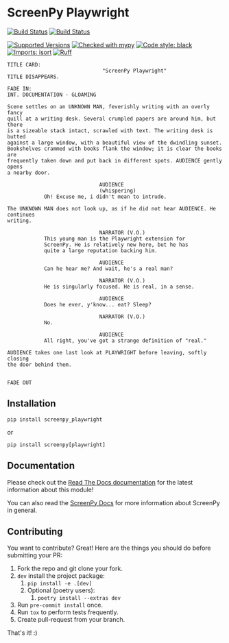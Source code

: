 ScreenPy Playwright
===================

[![Build Status](../../actions/workflows/tests.yml/badge.svg)](../../actions/workflows/tests.yml)
[![Build Status](../../actions/workflows/lint.yml/badge.svg)](../../actions/workflows/lint.yml)

[![Supported Versions](https://img.shields.io/pypi/pyversions/screenpy_playwright.svg)](https://pypi.org/project/screenpy_playwright)
[![Checked with mypy](http://www.mypy-lang.org/static/mypy_badge.svg)](http://mypy-lang.org/)
[![Code style: black](https://img.shields.io/badge/code%20style-black-000000.svg)](https://github.com/psf/black)
[![Imports: isort](https://img.shields.io/badge/%20imports-isort-%231674b1?style=flat&labelColor=ef8336)](https://pycqa.github.io/isort/)
[![Ruff](https://img.shields.io/endpoint?url=https://raw.githubusercontent.com/astral-sh/ruff/main/assets/badge/v2.json)](https://github.com/astral-sh/ruff)

```
TITLE CARD:
                               "ScreenPy Playwright"
TITLE DISAPPEARS.
                                                                      FADE IN:
INT. DOCUMENTATION - GLOAMING

Scene settles on an UNKNOWN MAN, feverishly writing with an overly fancy
quill at a writing desk. Several crumpled papers are around him, but there
is a sizeable stack intact, scrawled with text. The writing desk is butted
against a large window, with a beautiful view of the dwindling sunset.
Bookshelves crammed with books flank the window; it is clear the books are
frequently taken down and put back in different spots. AUDIENCE gently opens
a nearby door.

                              AUDIENCE
                              (whispering)
            Oh! Excuse me, i didn't mean to intrude.

The UNKNOWN MAN does not look up, as if he did not hear AUDIENCE. He continues
writing.

                              NARRATOR (V.O.)
            This young man is the Playwright extension for
            ScreenPy. He is relatively new here, but he has
            quite a large reputation backing him.

                              AUDIENCE
            Can he hear me? And wait, he's a real man?

                              NARRATOR (V.O.)
            He is singularly focused. He is real, in a sense.

                              AUDIENCE
            Does he ever, y'know... eat? Sleep?

                              NARRATOR (V.O.)
            No.

                              AUDIENCE
            All right, you've got a strange definition of "real."

AUDIENCE takes one last look at PLAYWRIGHT before leaving, softly closing
the door behind them.

                                                                      FADE OUT
```


Installation
------------
    pip install screenpy_playwright

or

    pip install screenpy[playwright]


Documentation
-------------
Please check out the [Read The Docs documentation](https://screenpy-playwright-docs.readthedocs.io/en/latest/) for the latest information about this module!

You can also read the [ScreenPy Docs](https://screenpy-docs.readthedocs.io/en/latest/) for more information about ScreenPy in general.


Contributing
------------
You want to contribute? Great! Here are the things you should do before submitting your PR:

1. Fork the repo and git clone your fork.
1. `dev` install the project package:
    1. `pip install -e .[dev]`
    1. Optional (poetry users):
        1. `poetry install --extras dev`
1. Run `pre-commit install` once.
1. Run `tox` to perform tests frequently.
1. Create pull-request from your branch.

That's it! :)
